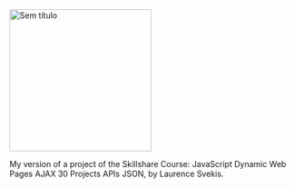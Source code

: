 <img width="250" alt="Sem título" src="https://user-images.githubusercontent.com/48096245/218276860-fc1a4593-ae3c-4fbe-892c-c44d96a123e4.png">


My version of a project of the Skillshare Course: JavaScript Dynamic Web Pages AJAX 30 Projects APIs JSON, by Laurence Svekis.

